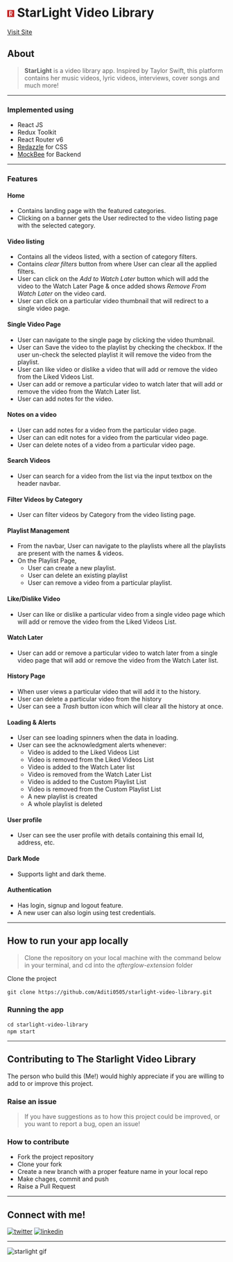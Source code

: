 # ![logo](/public/favicon.ico) StarLight Video Library

[Visit Site](https://starlightapp.netlify.app/)

## About

> **StarLight** is a video library app. Inspired by Taylor Swift, this platform contains her music videos, lyric videos, interviews, cover songs and much more!

---

### Implemented using

- React JS
- Redux Toolkit
- React Router v6
- [Redazzle](https://redazzleui.netlify.app/) for CSS
- [MockBee](https://mockbee.netlify.app/) for Backend

---

### Features

#### Home

- Contains landing page with the featured categories.
- Clicking on a banner gets the User redirected to the video listing page with the selected category.

#### Video listing

- Contains all the videos listed, with a section of category filters.
- Contains _clear filters_ button from where User can clear all the applied filters.
- User can click on the _Add to Watch Later_ button which will add the video to the Watch Later Page & once added shows _Remove From Watch Later_ on the video card.
- User can click on a particular video thumbnail that will redirect to a single video page.

#### Single Video Page

- User can navigate to the single page by clicking the video thumbnail.
- User can Save the video to the playlist by checking the checkbox. If the user un-check the selected playlist it will remove the video from the playlist.
- User can like video or dislike a video that will add or remove the video from the Liked Videos List.
- User can add or remove a particular video to watch later that will add or remove the video from the Watch Later list.
- User can add notes for the video.
#### Notes on a video

- User can add notes for a video from the particular video page.
- User can can edit notes for a video from the particular video page.
- User can delete notes of a video from a particular video page.

#### Search Videos

- User can search for a video from the list via the input textbox on the header navbar.
#### Filter Videos by Category
- User can filter videos by Category from the video listing page.
#### Playlist Management

- From the navbar, User can navigate to the playlists where all the playlists are present with the names & videos.
- On the Playlist Page,
    - User can create a new playlist.
    - User can delete an existing playlist
    - User can remove a video from a particular playlist.

#### Like/Dislike Video
- User can like or dislike a particular video from  a single video page which will add or remove the video from the Liked Videos List.
#### Watch Later 
- User can add or remove a particular video to watch later from a single video page that will add or remove the video from the Watch Later list.
#### History Page
- When user views a particular video that will add it to the history.
- User can delete a particular video from the history
- User can see a _Trash_ button icon which will clear all the history at once.
#### Loading & Alerts

- User can see loading spinners when the data in loading.
- User can see the acknowledgment alerts whenever: 
    - Video is added to the Liked Videos List
    - Video is removed from the Liked Videos List
    - Video is added to the Watch Later list
    - Video is removed from the Watch Later List
    - Video is added to the Custom Playlist List
    - Video is removed from the Custom Playlist List
    - A new playlist is created
    - A whole playlist is deleted
#### User profile
- User can see the user profile with details containing this email Id, address, etc.
#### Dark Mode
- Supports light and dark theme.
#### Authentication
- Has login, signup and logout feature.
- A new user can also login using test credentials.
---
## How to run your app locally

> Clone the repository on your local machine with the command below in your terminal, and cd into the _afterglow-extension_ folder

Clone the project

```
git clone https://github.com/Aditi0505/starlight-video-library.git
```

### Running the app

```
cd starlight-video-library
npm start
```

---

## Contributing to The Starlight Video Library

The person who build this (Me!) would highly appreciate if you are willing to add to or improve this project.

### Raise an issue

> If you have suggestions as to how this project could be improved, or you want to report a bug, open an issue!

### How to contribute

- Fork the project repository
- Clone your fork
- Create a new branch with a proper feature name in your local repo
- Make chages, commit and push
- Raise a Pull Request

---

## Connect with me!

[![twitter](https://img.shields.io/badge/twitter-1DA1F2?style=for-the-badge&logo=twitter&logoColor=white)](https://twitter.com/aadyaaditi)
[![linkedin](https://img.shields.io/badge/linkedin-0A66C2?style=for-the-badge&logo=linkedin&logoColor=white)](https://www.linkedin.com/in/aditi-35bba3149/)

---

![starlight gif](/public/assets/gif/starlight.gif)
